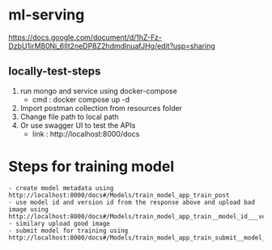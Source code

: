 # ml-serving

https://docs.google.com/document/d/1hZ-Fz-DzbU1irM80Ni_6Ilt2neDP8Z2hdmdlnuafJHg/edit?usp=sharing

## locally-test-steps
1. run mongo and service using docker-compose 
    - cmd : docker compose up -d
2. Import postman collection from resources folder 
3. Change file path to local path
4. Or use swagger UI to test the APIs
    - link : http://localhost:8000/docs


# Steps for training model
    - create model metadata using http://localhost:8000/docs#/Models/train_model_app_train_post
    - use model id and version id from the response above and upload bad image using http://localhost:8000/docs#/Models/train_model_app_train__model_id___version___label__put
    - similary upload good image
    - submit model for training using http://localhost:8000/docs#/Models/train_model_app_train_submit__model_id___version__post

